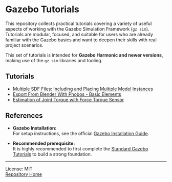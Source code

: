 # Gazebo Tutorials

This repository collects practical tutorials covering a variety of useful aspects of working with the Gazebo Simulation Framework (`gz sim`). Tutorials are modular, focused, and suitable for users who are already familiar with the Gazebo basics and want to deepen their skills with real project scenarios.

This set of tutorials is intended for **Gazebo Harmonic and newer versions**, making use of the `gz sim` libraries and tooling.

## Tutorials

- [Multiple SDF Files: Including and Placing Multiple Model Instances](https://github.com/lexmaister/gazebo_tutorial/tree/main/01_multiple_sdf_files)
- [Export From Blender With Phobos - Basic Elements](https://github.com/lexmaister/gazebo_tutorial/tree/main/02_blender_phobos_export-frames)
- [Estimation of Joint Torque with Force Torque Sensor](https://github.com/lexmaister/gazebo_tutorial/03_moving_arm-monitoring_torque/)

## References

- **Gazebo Installation:**  
  For setup instructions, see the official [Gazebo Installation Guide](https://gazebosim.org/docs/latest/install/).

- **Recommended prerequisite:**  
  It is highly recommended to first complete the [Standard Gazebo Tutorials](https://gazebosim.org/docs/latest/) to build a strong foundation.

---
License: MIT  
[Repository Home](https://github.com/lexmaister/gazebo_tutorial/tree/main)
